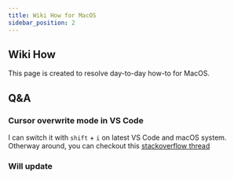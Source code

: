 ```yaml
---
title: Wiki How for MacOS
sidebar_position: 2
---
```


## Wiki How
This page is created to resolve day-to-day how-to for MacOS.

## Q&A

### Cursor overwrite mode in VS Code
I can switch it with ```shift``` + ```i``` on latest VS Code and macOS system.
Otherway around, you can checkout this [stackoverflow thread](https://stackoverflow.com/questions/36165756/cursor-overwrite-mode-in-vscode)

### Will update